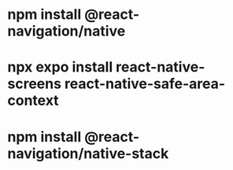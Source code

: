 # npm install @react-navigation/native
# npx expo install react-native-screens react-native-safe-area-context
# npm install @react-navigation/native-stack
